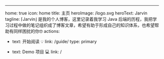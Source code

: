 ---
home: true
icon: home
title: 主页
heroImage: /logo.svg
heroText: Jarvin
tagline: ⌈Jarvin⌋ 是我的个人博客，这里记录着我学习 Java 后端的历程，我把学习过程中做的笔记组织成了博客文章，希望有助于形成自己的知识体系，也希望帮助有同样困扰的你🤓
actions:
- text: 开始阅读 💡
  link: /guide/
  type: primary

- text: Demo 项目 💻
  link: /
